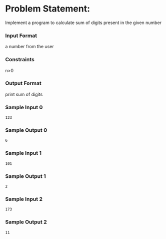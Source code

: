 # Problem Statement:

Implement a program to calculate sum of digits present in the given number

### Input Format

a number from the user

### Constraints

n>0

### Output Format

print sum of digits

### Sample Input 0
```
123
```
### Sample Output 0
```
6
```
### Sample Input 1
```
101
```
### Sample Output 1
```
2
```
### Sample Input 2
```
173
```
### Sample Output 2
```
11
```
